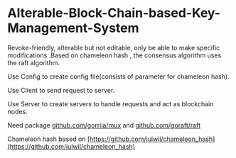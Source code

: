 # Alterable-Block-Chain-based-Key-Management-System
Revoke-friendly, alterable but not editable, only be able to make specific modifications .Based on chameleon hash , the consensus algorithm uses the raft algorithm.

Use Config to create config file(consists of parameter for chameleon hash). 

Use Client to send request to server. 

Use Server to create servers to handle requests and act as blockchain nodes. 

Need package [github.com/gorrila/mux](https://github.com/gorrila/mux) and [github.com/goraft/raft](https://github.com/goraft/raft)

Chameleon hash based on [https://github.com/julwil/chameleon_hash](https://github.com/julwil/chameleon_hash)
